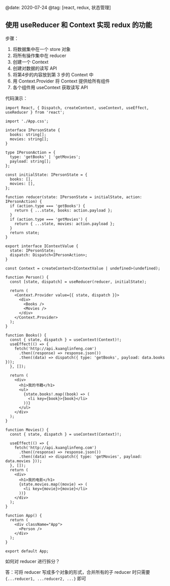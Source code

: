 @date: 2020-07-24
@tag: [react, redux, 状态管理]

## 使用 useReducer 和 Context 实现 redux 的功能

步骤：

1. 将数据集中在一个 store 对象
2. 将所有操作集中在 reducer
3. 创建一个 Context
4. 创建对数据的读写 API
5. 将第4步的内容放到第 3 步的 Context 中
6. 用 Context.Provider 将 Context 提供给所有组件
7. 各个组件用 useContext 获取读写 API

代码演示：

```tsx
import React, { Dispatch, createContext, useContext, useEffect, useReducer } from 'react';

import './App.css';

interface IPersonState {
  books: string[];
  movies: string[];
}

type IPersonAction = {
  type: 'getBooks' | 'getMovies';
  payload: string[];
};

const initialState: IPersonState = {
  books: [],
  movies: [],
};

function reducer(state: IPersonState = initialState, action: IPersonAction) {
  if (action.type === 'getBooks') {
    return { ...state, books: action.payload };
  }
  if (action.type === 'getMovies') {
    return { ...state, movies: action.payload };
  }
  return state;
}

export interface IContextValue {
  state: IPersonState;
  dispatch: Dispatch<IPersonAction>;
}

const Context = createContext<IContextValue | undefined>(undefined);

function Person() {
  const [state, dispatch] = useReducer(reducer, initialState);

  return (
    <Context.Provider value={{ state, dispatch }}>
      <div>
        <Books />
        <Movies />
      </div>
    </Context.Provider>
  );
}

function Books() {
  const { state, dispatch } = useContext(Context)!;
  useEffect(() => {
    fetch('http://api.kuanglinfeng.com')
      .then((response) => response.json())
      .then((data) => dispatch({ type: 'getBooks', payload: data.books }));
  }, []);

  return (
    <div>
      <h1>我的书籍</h1>
      <ul>
        {state.books!.map((book) => (
          <li key={book}>{book}</li>
        ))}
      </ul>
    </div>
  );
}

function Movies() {
  const { state, dispatch } = useContext(Context)!;

  useEffect(() => {
    fetch('http://api.kuanglinfeng.com')
      .then((response) => response.json())
      .then((data) => dispatch({ type: 'getMovies', payload: data.movies }));
  }, []);
  return (
    <div>
      <h1>我的电影</h1>
      {state.movies.map((movie) => (
        <li key={movie}>{movie}</li>
      ))}
    </div>
  );
}

function App() {
  return (
    <div className="App">
      <Person />
    </div>
  );
}

export default App;
```

如何对 reducer 进行拆分？

答：可将 reducer 写成多个对象的形式，合并所有的子 reducer 时只需要 `{...reducer1, ...reducer2, ...}` 即可
